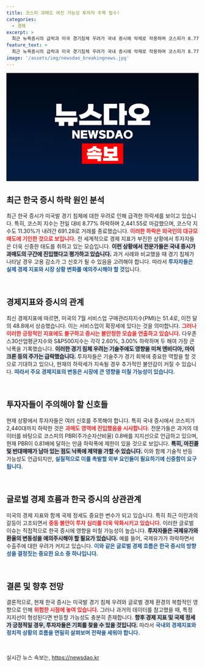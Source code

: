 ```yaml
---
title: 코스피 과매도 여진 가능성 투자자 주목 필수!
categories:
  - 경제
excerpt: >
  최근 뉴욕증시의 급락과 미국 경기침체 우려가 국내 증시에 악재로 작용하며 코스피가 8.77% 급락, 2,440선으로 하락세를 이어가고 있습니다. 전문가들은 과매도 상태라며 제한적인 추가 하락 가능성을 제시하고 있습니다.
feature_text: >
  최근 뉴욕증시의 급락과 미국 경기침체 우려가 국내 증시에 악재로 작용하며 코스피가 8.77% 급락, 2,440선으로 하락세를 이어가고 있습니다. 전문가들은 과매도 상태라며 제한적인 추가 하락 가능성을 제시하고 있습니다.
image: '/assets/img/newsdao_breakingnews.jpg'
---
```


<p><img src="/assets/img/newsdao_breakingnews.jpg" alt="koreaapp 속보" /></p>

<h2 data-ke-size="size26">최근 한국 증시 하락 원인 분석</h2>

<p data-ke-size="size16">최근 한국 증시가 미국발 경기 침체에 대한 우려로 인해 급격한 하락세를 보이고 있습니다. 특히, 코스피 지수는 전일 대비 8.77% 하락하며 2,441.55로 마감했으며, 코스닥 지수도 11.30%가 내려간 691.28로 거래를 종료했습니다. <b><span style="color: #ee2323;">이러한 하락은 외국인의 대규모 매도에 기인한 것으로 보입니다.</span></b> 전 세계적으로 경제 지표가 부진한 상황에서 투자자들은 더욱 신중한 태도를 취하고 있는 모습입니다. <b><span style="background-color: #21538527;">이런 상황에서 전문가들은 국내 증시가 과매도의 구간에 진입했다고 평가하고 있습니다.</span></b> 과거 사례와 비교했을 때 경기 침체가 나타날 경우 고용 감소가 그 신호가 될 수 있음을 고려해야 합니다. 따라서 <b><span style="color: #1a5490;">투자자들은 실제 경제 지표와 시장 상황 변화를 예의주시해야 할 것</span></b>입니다.</p>

<p data-ke-size="size16">&nbsp;</p>

<h2 data-ke-size="size26">경제지표와 증시의 관계</h2>

<p data-ke-size="size16">최신 경제지표에 따르면, 미국의 7월 서비스업 구매관리자지수(PMI)는 51.4로, 이전 달의 48.8에서 상승했습니다. 이는 서비스업이 확장세에 있다는 것을 의미합니다. <b><span style="color: #ee2323;">그러나 이러한 긍정적인 지표에도 불구하고 증시는 불안정한 모습을 연출하고 있습니다.</span></b> 다우존스30산업평균지수와 S&P500지수는 각각 2.60%, 3.00% 하락하며 두 해여 가장 큰 낙폭을 기록했습니다. <b><span style="background-color: #21538527;">이러한 경기 침체 우려는 기술주에도 영향을 미쳐 엔비디아, 마이크론 등의 주가는 급락했습니다.</span></b> 투자자들은 기술주가 경기 회복에 중요한 역할을 할 것으로 기대하고 있으나, 현재의 하락세가 지속될 경우 추가적인 불안감이 커질 수 있습니다. <b><span style="color: #1a5490;">따라서 주요 경제지표의 변동은 시장에 큰 영향을 미칠 가능성이 있습니다.</span></b></p>

<p data-ke-size="size16">&nbsp;</p>

<h2 data-ke-size="size26">투자자들이 주의해야 할 신호들</h2>

<p data-ke-size="size16">현재 상황에서 투자자들은 여러 신호를 주목해야 합니다. 특히 국내 증시에서 코스피가 2,440대까지 하락한 것은 <b><span style="color: #ee2323;">과매도 영역에 진입했음을 시사합니다.</span></b> 전문가들은 과거의 데이터를 바탕으로 코스피의 PBR(주가순자산비율) 0.8배를 지지선으로 언급하고 있으며, 현재 PBR이 0.81배에 달하는 만큼 하락폭에 제한이 있을 것으로 보입니다. <b><span style="background-color: #21538527;">특히, 마진콜 및 반대매매가 남아 있는 점도 낙폭에 제약을 가할 수 있습니다.</span></b> 이와 함께 기술적 반등 가능성도 언급되지만, <b><span style="color: #1a5490;">실질적으로 이를 촉발할 외부 요인들이 필요하기에 신중함이 요구됩니다.</span></b></p>

<p data-ke-size="size16">&nbsp;</p>

<h2 data-ke-size="size26">글로벌 경제 흐름과 한국 증시의 상관관계</h2>

<p data-ke-size="size16">미국의 경제 지표와 함께 국제 정세도 중요한 변수가 되고 있습니다. 특히 최근 이란과의 갈등이 고조되면서 <b><span style="color: #ee2323;">중동 불안이 투자 심리를 더욱 악화시키고 있습니다.</span></b> 이러한 글로벌 이슈는 직접적으로 한국 증시에 영향을 미칠 가능성이 높습니다. <b><span style="background-color: #21538527;">투자자들은 국제유가와 환율의 변동성을 예의주시해야 할 필요가 있습니다.</span></b> 예를 들어, 국제유가가 하락하면서 수출주에 대한 우려가 커지고 있습니다. <b><span style="color: #1a5490;">이와 같은 글로벌 경제 흐름은 한국 증시의 방향성을 결정짓는 중요한 요소 중 하나입니다.</span></b></p>

<p data-ke-size="size16">&nbsp;</p>

<h2 data-ke-size="size26">결론 및 향후 전망</h2>

<p data-ke-size="size16">결론적으로, 현재 한국 증시는 미국발 경기 침체 우려와 글로벌 경제 환경의 복합적인 영향으로 인해 <b><span style="color: #ee2323;">위험한 시점에 놓여 있습니다.</span></b> 그러나 과거의 데이터를 참고했을 때, 특정 지지선이 형성된다면 반등할 가능성도 충분히 존재합니다. <b><span style="background-color: #21538527;">향후 경제 지표 및 국제 정세가 긍정적일 경우, 투자자들은 기회를 찾을 수 있을 것입니다.</span></b> 따라서 <b><span style="color: #1a5490;">국내외 경제지표와 정치적 상황의 흐름을 면밀히 살펴보며 전략을 세워야 합니다.</span></b></p>

<p data-ke-size="size16">&nbsp;</p>
실시간 뉴스 속보는, <a href="https://newsdao.kr" rel="dofollow">https://newsdao.kr</a>


